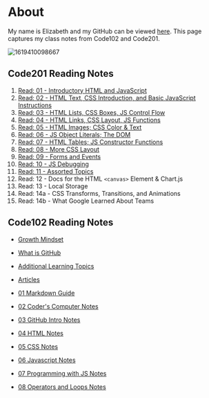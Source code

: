 # About

My name is Elizabeth and my GitHub can be viewed [here](https://github.com/ehammes). This page captures my class notes from Code102 and Code201.

![1619410098667](https://user-images.githubusercontent.com/84824067/158040576-f0fc5fbd-5271-41ee-8831-ab785796dff5.png)

## **Code201 Reading Notes**

1. [Read: 01 - Introductory HTML and JavaScript](/reading-notes/Code201/class-01)
2. [Read: 02 - HTML Text, CSS Introduction, and Basic JavaScript Instructions](/reading-notes/Code201/class-02)
3. [Read: 03 - HTML Lists, CSS Boxes, JS Control Flow](/reading-notes/Code201/class-03)
4. [Read: 04 - HTML Links, CSS Layout, JS Functions](/reading-notes/Code201/class-04)
5. [Read: 05 - HTML Images; CSS Color & Text](/reading-notes/Code201/class-05)
6. [Read: 06 - JS Object Literals; The DOM](/reading-notes/Code201/class-06)
7. [Read: 07 - HTML Tables; JS Constructor Functions](/reading-notes/Code201/class-07)
8. [Read: 08 - More CSS Layout](/reading-notes/Code201/class-08)
9. [Read: 09 - Forms and Events](/reading-notes/Code201/class-09)
10. [Read: 10 - JS Debugging](/reading-notes/Code201/class-10)
11. [Read: 11 - Assorted Topics](/reading-notes/Code201/class-11)
12. Read: 12 - Docs for the HTML `<canvas>` Element & Chart.js
13. Read: 13 - Local Storage
14. Read: 14a - CSS Transforms, Transitions, and Animations
15. Read: 14b - What Google Learned About Teams

## **Code102 Reading Notes**

- [Growth Mindset](/reading-notes/Code102/growth-mindset)
- [What is GitHub](/reading-notes/Code102/github)
- [Additional Learning Topics](/reading-notes/Code102/Learning-Topics)
- [Articles](/reading-notes/Code102/articles)

- [01 Markdown Guide](/reading-notes/Code102/markdown-guide.md)
- [02 Coder's Computer Notes](/reading-notes/Code102/coders-computer-notes)
- [03 GitHub Intro Notes](/reading-notes/Code102/git-intro-notes)
- [04 HTML Notes](/reading-notes/Code102/HTML)
- [05 CSS Notes](/reading-notes/Code102/css-notes)
- [06 Javascript Notes](/reading-notes/Code102/javascript)
- [07 Programming with JS Notes](/reading-notes/Code102/programming-with-javascript-notes)
- [08 Operators and Loops Notes](/reading-notes/Code102/operatorsloops)
